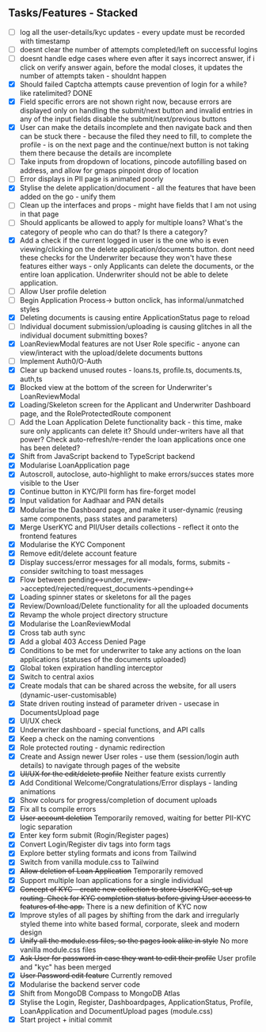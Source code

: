 ## Tasks/Features - Stacked

- [ ] log all the user-details/kyc updates - every update must be recorded with timestamp
- [ ] doesnt clear the number of attempts completed/left on successful logins
- [ ] doesnt handle edge cases where even after it says incorrect answer, if i click on verify answer again, before the modal closes, it updates the number of attempts taken - shouldnt happen
- [X] Should failed Captcha attempts cause prevention of login for a while? like ratelimited? DONE
- [x] Field specific errors are not shown right now, because errors are displayed only on handling the submit/next button and invalid entries in any of the input fields disable the submit/next/previous buttons
- [x] User can make the details incomplete and then navigate back and then can be stuck there - because the filed they need to fill, to complete the profile - is on the next page and the continue/next button is not taking them there because the details are incomplete
- [ ] Take inputs from dropdown of locations, pincode autofilling based on address, and allow for gmaps pinpoint drop of location
- [ ] Error displays in PII page is animated poorly
- [x] Stylise the delete application/document - all the features that have been added on the go - unify them
- [ ] Clean up the interfaces and props - might have fields that I am not using in that page
- [ ] Should applicants be allowed to apply for multiple loans? What's the category of people who can do that? Is there a category?
- [x] Add a check if the current logged in user is the one who is even viewing/clicking on the delete application/documents button. dont need these checks for the Underwriter because they won't have these features either ways - only Applicants can delete the documents, or the entire loan application. Underwriter should not be able to delete application.
- [ ] Allow User profile deletion
- [ ] Begin Application Process-> button onclick, has informal/unmatched styles
- [x] Deleting documents is causing entire ApplicationStatus page to reload
- [ ] Individual document submission/uploading is causing glitches in all the individual document submitting boxes?
- [x] LoanReviewModal features are not User Role specific - anyone can view/interact with the upload/delete documents buttons
- [ ] Implement Auth0/O-Auth
- [x] Clear up backend unused routes - loans.ts, profile.ts, documents.ts, auth,ts
- [x] Blocked view at the bottom of the screen for Underwriter's LoanReviewModal
- [x] Loading/Skeleton screen for the Applicant and Underwriter Dashboard page, and the RoleProtectedRoute component
- [ ] Add the Loan Application Delete functionality back - this time, make sure only applicants can delete it? Should under-writers have all that power? Check auto-refresh/re-render the loan applications once one has been deleted?
- [x] Shift from JavaScript backend to TypeScript backend
- [x] Modularise LoanApplication page
- [x] Autoscroll, autoclose, auto-highlight to make errors/succes states more visible to the User
- [x] Continue button in KYC/PII form has fire-forget model 
- [x] Input validation for Aadhaar and PAN details
- [x] Modularise the Dashboard page, and make it user-dynamic (reusing same components, pass states and parameters)
- [x] Merge UserKYC and PII/User details collections - reflect it onto the frontend features
- [x] Modularise the KYC Component
- [x] Remove edit/delete account feature
- [x] Display success/error messages for all modals, forms, submits - consider switching to toast messages
- [x] Flow between pending<->under_review->accepted/rejected/request_documents->pending<->
- [x] Loading spinner states or skeletons for all the pages
- [x] Review/Download/Delete functionality for all the uploaded documents
- [x] Revamp the whole project directory structure
- [x] Modularise the LoanReviewModal
- [x] Cross tab auth sync
- [x] Add a global 403 Access Denied Page
- [x] Conditions to be met for underwriter to take any actions on the loan applications (statuses of the documents uploaded)
- [x] Global token expiration handling interceptor
- [x] Switch to central axios
- [x] Create modals that can be shared across the website, for all users (dynamic-user-customisable)
- [x] State driven routing instead of parameter driven - usecase in DocumentsUpload page
- [x] UI/UX check
- [x] Underwriter dashboard - special functions, and API calls
- [x] Keep a check on the naming conventions
- [x] Role protected routing - dynamic redirection
- [x] Create and Assign newer User roles - use them (session/login auth details) to navigate through pages of the website
- [x] ~~UI/UX for the edit/delete profile~~ Neither feature exists currently
- [x] Add Conditional Welcome/Congratulations/Error displays - landing animations
- [x] Show colours for progress/completion of document uploads
- [x] Fix all ts compile errors
- [x] ~~User account deletion~~ Temporarily removed, waiting for better PII-KYC logic separation
- [x] Enter key form submit (Rogin/Register pages)
- [x] Convert Login/Register div tags into form tags
- [x] Explore better styling formats and icons from Tailwind
- [x] Switch from vanilla module.css to Tailwind
- [x] ~~Allow deletion of Loan Application~~ Temporarily removed
- [x] Support multiple loan applications for a single individual
- [x] ~~Concept of KYC - create new collection to store UserKYC, set up routing. Check for KYC completion status before giving User access to features of the app.~~ There is a new definition of KYC now
- [x] Improve styles of all pages by shifting from the dark and irregularly styled theme into white based formal, corporate, sleek and modern design
- [x] ~~Unify all the module.css files, so the pages look alike in style~~ No more vanilla module.css files
- [x] ~~Ask User for password in case they want to edit their profile~~ User profile and "kyc" has been merged
- [x] ~~User Password edit feature~~ Currently removed
- [x] Modularise the backend server code
- [x] Shift from MongoDB Compass to MongoDB Atlas
- [x] Stylise the Login, Register, Dashboardpages, ApplicationStatus, Profile, LoanApplication and DocumentUpload pages (module.css)
- [X] Start project + initial commit